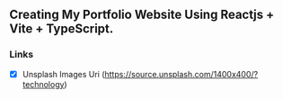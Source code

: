 ## Creating My Portfolio Website Using Reactjs + Vite + TypeScript.

### Links
  * [x] Unsplash Images Uri (https://source.unsplash.com/1400x400/?technology)

